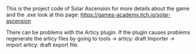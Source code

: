 This is the project code of Solar Ascension for more details about the game and the .exe look at this page: https://games-academy.itch.io/solar-ascension

There can be problems with the Articy plugin. If the plugin causes problems regenerate the articy files by going to tools -> articy: draft Importer -> import articy: draft export file.
